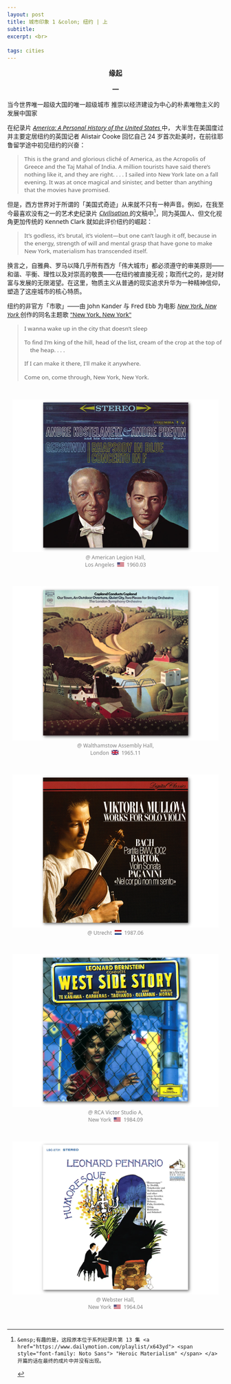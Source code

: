 ```yaml
---
layout: post
title: 城市印象 1 &colon; 纽约 | 上
subtitle: 
excerpt: <br>

tags: cities
---
```


<p style="text-align:center; margin-bottom:0.75em; font-size:1.1em"><b> 缘起 </b> </p>



<p style="text-align:center; margin-bottom:0.75em; font-size:1.1em"><b> 一 </b> </p>


当今世界唯一超级大国的唯一超级城市
推崇以经济建设为中心的朴素唯物主义的发展中国家


在纪录片
<a href="https://www.dailymotion.com/video/x8mww57">
	<span style="font-style: italic; font-family: Noto Sans"> America: A Personal History of the United States </span> </a>中，
大半生在美国度过并主要定居纽约的英国记者 Alistair Cooke 回忆自己 24 岁首次赴美时，在前往耶鲁留学途中初见纽约的兴奋：

> <p style="font-size:.96em; font-family: Noto Sans">
> This is the grand and glorious cliché of America, as the Acropolis of Greece and the Taj Mahal of India. A million tourists have said there’s nothing like it, and they are right. . . . I sailed into New York late on a fall evening. It was at once magical and sinister, and better than anything that the movies have promised. </p>


但是，西方世界对于所谓的「美国式奇迹」从来就不只有一种声音。例如，在我至今最喜欢没有之一的艺术史纪录片 
<a href="https://archive.org/details/in.ernet.dli.2015.213784/page/n385/mode/2up">
	<span style="font-style: italic; font-family: Noto Sans"> Civilisation </span> </a>
的文稿中[^civilisation]，同为英国人、但文化视角更加传统的 <span style="font-family: Noto Sans"> Kenneth Clark </span> 
就如此评价纽约的崛起：

> <p style="font-size:.96em; font-family: Noto Sans">
> It’s godless, it’s brutal, it’s violent—but one can’t laugh it off, because in the energy, strength of will and mental grasp that have gone to make New York, materialism has transcended itself. </p>

[^civilisation]: 	&emsp;有趣的是，这段原本位于系列纪录片第 13 集 <a href="https://www.dailymotion.com/playlist/x643yd"> <span style="font-family: Noto Sans"> "Heroic Materialism" </span> </a> 开篇的话在最终的成片中并没有出现。

换言之，自雅典、罗马以降几乎所有西方「伟大城市」都必须遵守的审美原则——和谐、平衡、理性以及对崇高的敬畏——在纽约被直接无视；取而代之的，是对财富与发展的无限渴望。在这里，物质主义从普通的现实追求升华为一种精神信仰，塑造了这座城市的核心特质。


纽约的非官方「市歌」——由 <span style="font-family: Noto Sans"> John Kander </span> 与 <span style="font-family: Noto Sans"> Fred Ebb </span> 为电影 <a href="https://www.youtube.com/watch?v=ge7NiJuSpac">
	<span style="font-style: italic; font-family: Noto Sans"> New York, New York </span> </a> 创作的同名主题歌 <a href="https://www.youtube.com/watch?v=5-pyc_z7WbY"> <span style="font-family: Noto Sans"> "New York, New York" </span> </a>

><p style="margin-bottom: 0.25em; font-size:.96em; font-family: Noto Sans; margin-left: 1em; text-indent:-1em">
>I wanna wake up in the city that doesn’t sleep </p>
><p style="margin-bottom: 0.25em; font-size:.96em; font-family: Noto Sans; margin-left: 1em; text-indent:-1em">
>To find I’m king of the hill, head of the list, cream of the crop at the top of the heap. . . . </p>
><p style="margin-bottom: 0.25em; font-size:.96em; font-family: Noto Sans; margin-left: 1em; text-indent:-1em">
>If I can make it there, I'll make it anywhere. </p>
><p style="font-size:.96em; font-family: Noto Sans; margin-left: 1em; text-indent:-1em">
>Come on, come through, New&nbsp;York, New&nbsp;York. </p>

<br>


<p style="text-align:center; font-family: Noto Sans; color:grey; font-size:0.87em">
<a href="https://www.youtube.com/watch?v=m6Sop5JZsUU&list=OLAK5uy_mi3ITEC99JHDfvXeQHTzQkly8zkiW5hUY&index=1">
<img src="/assets/img/albums/previn-gershwin.png" width="480"> </a> <br>
@ American Legion Hall, <br>
Los Angeles &nbsp;<img src="/assets/img/flags/us.png" height="10.5" width="16"/>&nbsp; 1960.03
</p>

<br>


<p style="text-align:center; font-family: Noto Sans; color:grey; font-size:0.87em">
<a href="https://www.youtube.com/watch?v=JYUqEpQoabw&list=OLAK5uy_nYH2hySk-1TSO-_FV3EiF4XUgOqxeOm60&index=5">
<img src="/assets/img/albums/copland-copland-london.png" width="480"> </a> <br>
@ Walthamstow Assembly Hall, <br>
London &nbsp;<img src="/assets/img/flags/uk.png" height="10.5" width="16"/>&nbsp; 1965.11
</p>

<br>


<p style="text-align:center; font-family: Noto Sans; color:grey; font-size:0.87em">
<a href="https://www.youtube.com/watch?v=4GVAU7sgOwY&list=OLAK5uy_n6zsHv2BKRgivswppaF00fOnD-6QyCnGI&index=9">
<img src="/assets/img/albums/mullova-bartok.png" width="480"> </a> <br>
@ Utrecht &nbsp;<img src="/assets/img/flags/nl.png" height="10.5" width="16"/>&nbsp; 1987.06
</p>

<br>


<p style="text-align:center; font-family: Noto Sans; color:grey; font-size:0.87em">
<a href="https://www.youtube.com/watch?v=WzIxtvnCVHI&list=OLAK5uy_m2kFIOE_PlJS0wYf_V2finhgvgKrboAQY&index=4">
<img src="/assets/img/albums/bernstein-wss.png" width="480"> </a> <br>
@ RCA Victor Studio A, <br>
New York &nbsp;<img src="/assets/img/flags/us.png" height="10.5" width="16"/>&nbsp; 1984.09
</p>

<br>


<p style="text-align:center; font-family: Noto Sans; color:grey; font-size:0.87em">
<a href="https://www.youtube.com/watch?v=X0nU5qae4MY&list=OLAK5uy_koRzOgRgTSXVaL1Qmj7r86BtKt3YssAXk&index=7">
<img src="/assets/img/albums/pennario-gershwin.png" width="480"> </a> <br>
@ Webster Hall, <br>
New York &nbsp;<img src="/assets/img/flags/us.png" height="10.5" width="16"/>&nbsp; 1964.04
</p>

<br>










